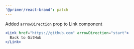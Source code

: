 ```yaml
---
'@primer/react-brand': patch
---
```


Added `arrowDirection` prop to Link component

```jsx
<Link href="https://github.com" arrowDirection="start">
  Back to GitHub
</Link>
```
